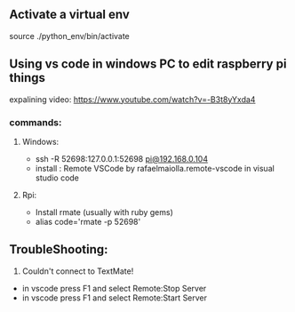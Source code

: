 ## Activate a virtual env
source ./python_env/bin/activate

## Using vs code in windows PC to edit raspberry pi things
expalining video: https://www.youtube.com/watch?v=-B3t8yYxda4

### commands:
1. Windows:
   - ssh -R 52698:127.0.0.1:52698 pi@192.168.0.104
   - install : Remote VSCode by rafaelmaiolla.remote-vscode in visual studio code
   
2. Rpi:
   - Install rmate (usually with ruby gems) 
   - alias code='rmate -p 52698'
## TroubleShooting:
1. Couldn't connect to TextMate! 
 - in vscode press F1 and select Remote:Stop Server
 - in vscode press F1 and select Remote:Start Server

